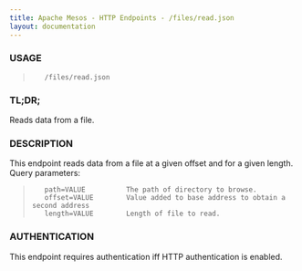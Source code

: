 ```yaml
---
title: Apache Mesos - HTTP Endpoints - /files/read.json
layout: documentation
---
```

<!--- This is an automatically generated file. DO NOT EDIT! --->

### USAGE ###
>        /files/read.json

### TL;DR; ###
Reads data from a file.

### DESCRIPTION ###
This endpoint reads data from a file at a given offset and for
a given length.
Query parameters:

>        path=VALUE          The path of directory to browse.
>        offset=VALUE        Value added to base address to obtain a second address
>        length=VALUE        Length of file to read.


### AUTHENTICATION ###
This endpoint requires authentication iff HTTP authentication is
enabled.